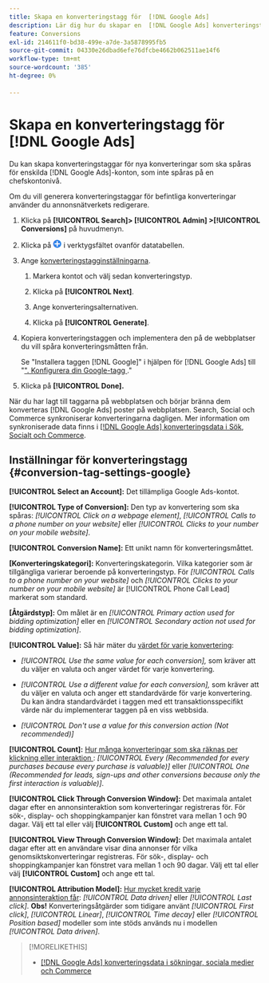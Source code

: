 ```yaml
---
title: Skapa en konverteringstagg för  [!DNL Google Ads]
description: Lär dig hur du skapar en  [!DNL Google Ads] konverteringstagg.
feature: Conversions
exl-id: 214611f0-bd38-499e-a7de-3a5878995fb5
source-git-commit: 04330e26dbad6efe76dfcbe4662b062511ae14f6
workflow-type: tm+mt
source-wordcount: '385'
ht-degree: 0%

---
```


# Skapa en konverteringstagg för [!DNL Google Ads]

Du kan skapa konverteringstaggar för nya konverteringar som ska spåras för enskilda [!DNL Google Ads]-konton, som inte spåras på en chefskontonivå.

Om du vill generera konverteringstaggar för befintliga konverteringar använder du annonsnätverkets redigerare.

1. Klicka på **[!UICONTROL Search]> [!UICONTROL Admin] >[!UICONTROL Conversions]** på huvudmenyn.

1. Klicka på ![Skapa](/help/search-social-commerce/assets/add.png "Skapa") i verktygsfältet ovanför datatabellen.

1. Ange [konverteringstagginställningarna](#conversion-tag-settings-google).

   1. Markera kontot och välj sedan konverteringstyp.

   1. Klicka på **[!UICONTROL Next]**.

   1. Ange konverteringsalternativen.

   1. Klicka på **[!UICONTROL Generate]**.

1. Kopiera konverteringstaggen och implementera den på de webbplatser du vill spåra konverteringsmåtten från.

   Se &quot;Installera taggen [!DNL Google]&quot; i hjälpen för [!DNL Google Ads] till &quot;[&quot;. Konfigurera din Google-tagg ](https://support.google.com/google-ads/answer/12215519).&quot;

1. Klicka på **[!UICONTROL Done].**

När du har lagt till taggarna på webbplatsen och börjar bränna dem konverteras [!DNL Google Ads] poster på webbplatsen. Search, Social och Commerce synkroniserar konverteringarna dagligen. Mer information om synkroniserade data finns i [[!DNL Google Ads] konverteringsdata i Sök, Socialt och Commerce](/help/search-social-commerce/campaign-management/introduction/google-conversion-data.md).

## Inställningar för konverteringstagg {#conversion-tag-settings-google}

**[!UICONTROL Select an Account]:** Det tillämpliga Google Ads-kontot.

**[!UICONTROL Type of Conversion]:** Den typ av konvertering som ska spåras: *[!UICONTROL Click on a webpage element]*, *[!UICONTROL Calls to a phone number on your website]* eller *[!UICONTROL Clicks to your number on your mobile website]*.

**[!UICONTROL Conversion Name]:** Ett unikt namn för konverteringsmåttet.

**\[Konverteringskategori\]:** Konverteringskategorin. Vilka kategorier som är tillgängliga varierar beroende på konverteringstyp. För *[!UICONTROL Calls to a phone number on your website]* och *[!UICONTROL Clicks to your number on your mobile website]* är [!UICONTROL Phone Call Lead] markerat som standard.

**\[Åtgärdstyp\]:** Om målet är en *[!UICONTROL Primary action used for bidding optimization]* eller en *[!UICONTROL Secondary action not used for bidding optimization]*.

**[!UICONTROL Value]:** Så här mäter du [värdet för varje konvertering](https://support.google.com/google-ads/answer/3419241):

* *[!UICONTROL Use the same value for each conversion],* som kräver att du väljer en valuta och anger värdet för varje konvertering.

* *[!UICONTROL Use a different value for each conversion],* som kräver att du väljer en valuta och anger ett standardvärde för varje konvertering. Du kan ändra standardvärdet i taggen med ett transaktionsspecifikt värde när du implementerar taggen på en viss webbsida.

* *[!UICONTROL Don't use a value for this conversion action (Not recommended)]*

**[!UICONTROL Count]:** [Hur många konverteringar som ska räknas per klickning eller interaktion ](https://support.google.com/google-ads/answer/3438531): *[!UICONTROL Every (Recommended for every purchases because every purchase is valuable)]* eller *[!UICONTROL One (Recommended for leads, sign-ups and other conversions because only the first interaction is valuable)]*.

**[!UICONTROL Click Through Conversion Window]:** Det maximala antalet dagar efter en annonsinteraktion som konverteringar registreras för. För sök-, display- och shoppingkampanjer kan fönstret vara mellan 1 och 90 dagar. Välj ett tal eller välj **[!UICONTROL Custom]** och ange ett tal.

**[!UICONTROL View Through Conversion Window]:** Det maximala antalet dagar efter att en användare visar dina annonser för vilka genomsiktskonverteringar registreras. För sök-, display- och shoppingkampanjer kan fönstret vara mellan 1 och 90 dagar. Välj ett tal eller välj **[!UICONTROL Custom]** och ange ett tal.

**[!UICONTROL Attribution Model]:** [Hur mycket kredit varje annonsinteraktion får](https://support.google.com/google-ads/answer/6259715?sjid=8211249329930775138): *[!UICONTROL Data driven]* eller *[!UICONTROL Last click]*. **Obs!** Konverteringsåtgärder som tidigare använt *[!UICONTROL First click]*, *[!UICONTROL Linear]*, *[!UICONTROL Time decay]* eller *[!UICONTROL Position based]* modeller som inte stöds används nu i modellen *[!UICONTROL Data driven]*.

>[!MORELIKETHIS]
>
>* [[!DNL Google Ads] konverteringsdata i sökningar, sociala medier och Commerce](/help/search-social-commerce/campaign-management/introduction/google-conversion-data.md)
